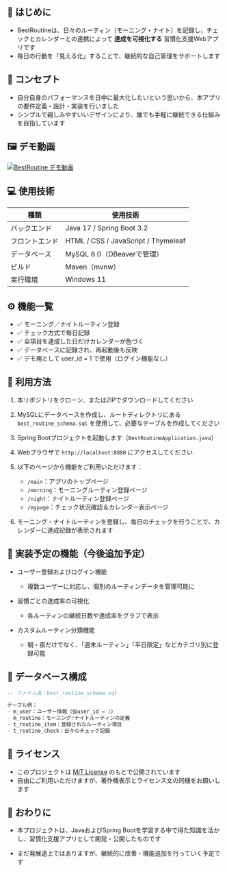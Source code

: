 ## 📌 はじめに

- BestRoutineは、日々のルーティン（モーニング・ナイト）を記録し、チェックとカレンダーとの連携によって **達成を可視化する** 習慣化支援Webアプリです
- 毎日の行動を「見える化」することで、継続的な自己管理をサポートします

## 🎯 コンセプト

- 自分自身のパフォーマンスを日中に最大化したいという思いから、本アプリの要件定義・設計・実装を行いました
- シンプルで親しみやすいいデザインにより、誰でも手軽に継続できる仕組みを目指しています

## 🖼 デモ動画

[![BestRoutine デモ動画](https://img.youtube.com/vi/ZW4VvrrvFNA/0.jpg)](https://youtu.be/ZW4VvrrvFNA)

## 💻 使用技術

| 種類       | 使用技術                         |
|------------|----------------------------------|
| バックエンド | Java 17 / Spring Boot 3.2        |
| フロントエンド | HTML / CSS / JavaScript / Thymeleaf |
| データベース | MySQL 8.0（DBeaverで管理）       |
| ビルド      | Maven（mvnw）                   |
| 実行環境   | Windows 11                       |

## ⚙️ 機能一覧

- ✅ モーニング／ナイトルーティン登録
- ✅ チェック方式で毎日記録
- ✅ 全項目を達成した日だけカレンダーが色づく
- ✅ データベースに記録され、再起動後も反映
- ✅ デモ用として user_id = 1 で使用（ログイン機能なし）

## 🚀 利用方法

1. 本リポジトリをクローン、またはZIPでダウンロードしてください

2. MySQLにデータベースを作成し、ルートディレクトリにある `best_routine_schema.sql` を使用して、必要なテーブルを作成してください

3. Spring Bootプロジェクトを起動します（`BestRoutineApplication.java`）

4. Webブラウザで `http://localhost:8080` にアクセスしてください

5. 以下のページから機能をご利用いただけます：

   - `/main`：アプリのトップページ  
   - `/morning`：モーニングルーティン登録ページ  
   - `/night`：ナイトルーティン登録ページ  
   - `/mypage`：チェック状況確認＆カレンダー表示ページ  

6. モーニング・ナイトルーティンを登録し、毎日のチェックを行うことで、カレンダーに達成記録が表示されます

## 🔧 実装予定の機能（今後追加予定）

- ユーザー登録およびログイン機能  
  - 複数ユーザーに対応し、個別のルーティンデータを管理可能に

- 習慣ごとの達成率の可視化  
  - 各ルーティンの継続日数や達成率をグラフで表示

- カスタムルーティン分類機能  
  - 朝・夜だけでなく、「週末ルーティン」「平日限定」などカテゴリ別に登録可能

## 🧪 データベース構成

```sql
-- ファイル名：best_routine_schema.sql

テーブル例：
- m_user：ユーザー情報（仮user_id = 1）
- m_routine：モーニング/ナイトルーティンの定義
- t_routine_item：登録されたルーティン項目
- t_routine_check：日々のチェック記録
```

## 📄 ライセンス

- このプロジェクトは [MIT License](./LICENSE) のもとで公開されています
- 自由にご利用いただけますが、著作権表示とライセンス文の同梱をお願いします

## 📝 おわりに

- 本プロジェクトは、JavaおよびSpring Bootを学習する中で得た知識を活かし、習慣化支援アプリとして開発・公開したものです

- まだ発展途上ではありますが、継続的に改善・機能追加を行っていく予定です